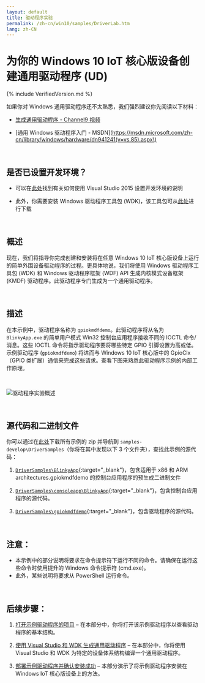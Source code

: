 ```yaml
---
layout: default
title: 驱动程序实验
permalink: /zh-cn/win10/samples/DriverLab.htm
lang: zh-CN
---
```


# 为你的 Windows 10 IoT 核心版设备创建通用驱动程序 \(UD\)

{% include VerifiedVersion.md %}

如果你对 Windows 通用驱动程序还不太熟悉，我们强烈建议你先阅读以下材料：

* [生成通用驱动程序 - Channel9 视频](https://channel9.msdn.com/Blogs/WinHEC/Building-a-Universal-Driver)

* \[通用 Windows 驱动程序入门 - MSDN\]\(https://msdn.microsoft.com/zh-cn/library/windows/hardware/dn941241(v=vs.85).aspx\)

<br/>

## 是否已设置开发环境？

* 可以在[此处]({{site.baseurl}}/{{page.lang}}/win10/SetupPCRPI.htm)找到有关如何使用 Visual Studio 2015 设置开发环境的说明

* 此外，你需要安装 Windows 驱动程序工具包 \(WDK\)，该工具包可从[此处](https://msdn.microsoft.com/zh-cn/windows/hardware/dn913721)进行下载

<br/>

## 概述
现在，我们将指导你完成创建和安装将在任意 Windows 10 IoT 核心版设备上运行的简单外围设备驱动程序的过程。更具体地说，我们将使用 Windows 驱动程序工具包 \(WDK\) 和 Windows 驱动程序框架 \(WDF\) API 生成内核模式设备框架 \(KMDF\) 驱动程序。此驱动程序专门生成为一个通用驱动程序。

<br/>

## 描述
在本示例中，驱动程序名称为 `gpiokmdfdemo`。此驱动程序将从名为 `BlinkyApp.exe` 的简单用户模式 Win32 控制台应用程序接收不同的 IOCTL 命令/消息。这些 IOCTL 命令将指示驱动程序要将哪些特定 GPIO 引脚设置为高或低。示例驱动程序 \(`gpiokmdfdemo`\) 将进而与 Windows 10 IoT 核心版中的 GpioClx（GPIO 类扩展）通信来完成这些请求。查看下图来熟悉此驱动程序示例的内部工作原理。

<br/>

![驱动程序实验概述]({{site.baseurl}}/Resources/images/DriverLab/drivers-overview.png)

<br/>

## 源代码和二进制文件
你可以通过在[此处](https://github.com/ms-iot/samples/archive/develop.zip)下载所有示例的 zip 并导航到 `samples-develop\DriverSamples`（你将在其中发现以下 3 个文件夹），查找此示例的源代码：

1. [`DriverSamples\BlinkyApp`](https://github.com/ms-iot/samples/tree/develop/DriverSamples/BlinkyApp){:target="_blank"}，包含适用于 x86 和 ARM architectures.gpiokmdfdemo 的控制台应用程序的预生成二进制文件

2. [`DriverSamples\consoleapp\BlinkyApp`](https://github.com/ms-iot/samples/tree/develop/DriverSamples/consoleapp/BlinkyApp){:target="_blank"}，包含控制台应用程序的源代码。

3. [`DriverSamples\gpiokmdfdemo`](https://github.com/ms-iot/samples/tree/develop/DriverSamples/gpiokmdfdemo){:target="_blank"}，包含驱动程序的源代码。

<br/>

## 注意：
* 本示例中的部分说明将要求在命令提示符下运行不同的命令。请确保在运行这些命令时使用提升的 Windows 命令提示符 \(cmd.exe\)。
* 此外，某些说明将要求从 PowerShell 运行命令。

<br/>

## 后续步骤：

1. [打开示例驱动程序的项目]({{site.baseurl}}/{{page.lang}}/win10/samples/DriverLab1.htm) – 在本部分中，你将打开该示例驱动程序以查看驱动程序的基本结构。

2. [使用 Visual Studio 和 WDK 生成通用驱动程序]({{site.baseurl}}/{{page.lang}}/win10/samples/DriverLab2.htm) – 在本部分中，你将使用 Visual Studio 和 WDK 为特定的设备体系结构编译一个通用驱动程序。

3. [部署示例驱动程序并确认安装成功]({{site.baseurl}}/{{page.lang}}/win10/samples/DriverLab3.htm) – 本部分演示了将示例驱动程序安装在 Windows IoT 核心版设备上的方法。
